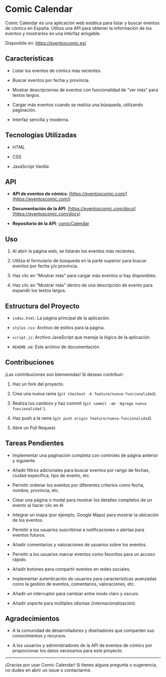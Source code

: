 # Comic Calendar

  

Comic Calendar es una aplicación web estática para listar y buscar eventos de cómics en España. Utiliza una API para obtener la información de los eventos y mostrarlos en una interfaz amigable.

Disponbile en: https://eventoscomic.es/
  

## Características

  

- Listar los eventos de cómics más recientes.

- Buscar eventos por fecha y provincia.

- Mostrar descripciones de eventos con funcionalidad de "ver más" para textos largos.

- Cargar más eventos cuando se realiza una búsqueda, utilizando paginación.

- Interfaz sencilla y moderna.

  

## Tecnologías Utilizadas

  

- HTML

- CSS

- JavaScript Vanilla

  

## API

  

-  **API de eventos de cómics**: [https://eventoscomic.com/](https://eventoscomic.com/)

-  **Documentación de la API**: [https://eventoscomic.com/docs](https://eventoscomic.com/docs)

-  **Repositorio de la API**: [comicCalendar](https://github.com/malambra/comicCalendar)

  

## Uso

  

1. Al abrir la página web, se listarán los eventos más recientes.

2. Utiliza el formulario de búsqueda en la parte superior para buscar eventos por fecha y/o provincia.

3. Haz clic en "Mostrar más" para cargar más eventos si hay disponibles.

4. Haz clic en "Mostrar más" dentro de una descripción de evento para expandir los textos largos.

  

## Estructura del Proyecto

  

-  `index.html`: La página principal de la aplicación.

-  `styles.css`: Archivo de estilos para la página.

-  `script.js`: Archivo JavaScript que maneja la lógica de la aplicación.

-  `README.md`: Este archivo de documentación.

  

## Contribuciones

  

¡Las contribuciones son bienvenidas! Si deseas contribuir:

  

1. Haz un fork del proyecto.

2. Crea una nueva rama (`git checkout -b feature/nueva-funcionalidad`).

3. Realiza tus cambios y haz commit (`git commit -am 'Agrega nueva funcionalidad'`).

4. Haz push a la rama (`git push origin feature/nueva-funcionalidad`).

5. Abre un Pull Request.

  

## Tareas Pendientes

  

- Implementar una paginación completa con controles de página anterior y siguiente.

- Añadir filtros adicionales para buscar eventos por rango de fechas, ciudad específica, tipo de evento, etc.

- Permitir ordenar los eventos por diferentes criterios como fecha, nombre, provincia, etc.

- Crear una página o modal para mostrar los detalles completos de un evento al hacer clic en él.

- Integrar un mapa (por ejemplo, Google Maps) para mostrar la ubicación de los eventos.

- Permitir a los usuarios suscribirse a notificaciones o alertas para eventos futuros.

- Añadir comentarios y valoraciones de usuarios sobre los eventos.

- Permitir a los usuarios marcar eventos como favoritos para un acceso rápido.

- Añadir botones para compartir eventos en redes sociales.

- Implementar autenticación de usuarios para características avanzadas como la gestión de eventos, comentarios, valoraciones, etc.

- Añadir un interruptor para cambiar entre modo claro y oscuro.

- Añadir soporte para múltiples idiomas (internacionalización).

  

## Agradecimientos

  

- A la comunidad de desarrolladores y diseñadores que comparten sus conocimientos y recursos.

- A los usuarios y administradores de la API de eventos de cómics por proporcionar los datos necesarios para este proyecto.

  

---

  

¡Gracias por usar Comic Calendar! Si tienes alguna pregunta o sugerencia, no dudes en abrir un issue o contactarme.